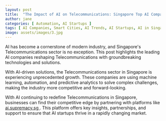 ```yaml
---
layout: post
title:  "The Impact of AI on Telecommunications: Singapore Top AI Companies"
author: jane
categories: [ Automation, AI Startups ]
tags: [ AI Companies, Smart Cities, AI Trends, AI Startups, AI in Singapore ]
image: assets/images/3.jpg
---
```


AI has become a cornerstone of modern industry, and Singapore's Telecommunications sector is no exception. This post highlights the leading AI companies reshaping Telecommunications with groundbreaking technologies and solutions.

With AI-driven solutions, the Telecommunications sector in Singapore is experiencing unprecedented growth. These companies are using machine learning, automation, and predictive analytics to solve complex challenges, making the industry more competitive and forward-looking.

With AI continuing to redefine Telecommunications in Singapore, businesses can find their competitive edge by partnering with platforms like <a href="https://ai.supremacy.sg" target="_blank"> ai.supremacy.sg </a>. This platform offers key insights, partnerships, and support to ensure that AI startups thrive in a rapidly changing market.
